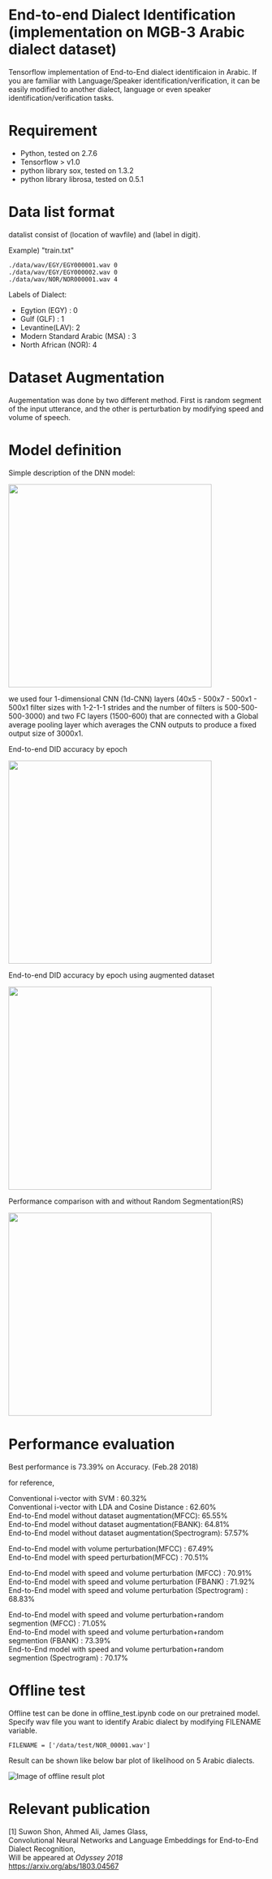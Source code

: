 # End-to-end Dialect Identification (implementation on MGB-3 Arabic dialect dataset)
Tensorflow implementation of End-to-End dialect identificaion in Arabic. If you are familiar with Language/Speaker identification/verification, it can be easily modified to another dialect, language or even speaker identification/verification tasks.

# Requirement
* Python, tested on 2.7.6
* Tensorflow > v1.0
* python library sox, tested on 1.3.2
* python library librosa, tested on 0.5.1 

# Data list format
datalist consist of (location of wavfile) and (label in digit).

Example) "train.txt"
```
./data/wav/EGY/EGY000001.wav 0
./data/wav/EGY/EGY000002.wav 0
./data/wav/NOR/NOR000001.wav 4
```

Labels of Dialect: 
- Egytion (EGY) : 0
- Gulf (GLF) : 1
- Levantine(LAV): 2
- Modern Standard Arabic (MSA) : 3
- North African (NOR): 4

# Dataset Augmentation
Augementation was done by two different method. First is random segment of the input utterance, and the other is perturbation by modifying speed and volume of speech.



# Model definition
Simple description of the DNN model:


<img align="center" width="400" src="https://github.com/swshon/dialectID_e2e/blob/master/images/figure_network.png ">

we used four 1-dimensional CNN (1d-CNN) layers (40x5 - 500x7 - 500x1 - 500x1 filter sizes with 1-2-1-1 strides and the number of filters is 500-500-500-3000) and two FC layers (1500-600) that are connected with a Global average pooling layer which averages the CNN outputs to produce a fixed output size of 3000x1. 

End-to-end DID accuracy by epoch


<img align="center" width="400" src="https://github.com/swshon/dialectID_e2e/blob/master/images/accuracy_aug.png">

End-to-end DID accuracy by epoch using augmented dataset


<img align="center" width="400" src="https://github.com/swshon/dialectID_e2e/blob/master/images/accuracy_feat.png ">

Performance comparison with and without Random Segmentation(RS)


<img align="center" width="400" src="https://github.com/swshon/dialectID_e2e/blob/master/images/random_segment.png ">


# Performance evaluation 
Best performance is 73.39% on Accuracy. (Feb.28 2018)

for reference,

Conventional i-vector with SVM : 60.32%<br />
Conventional i-vector with LDA and Cosine Distance : 62.60%<br />
End-to-End model without dataset augmentation(MFCC): 65.55%<br />
End-to-End model without dataset augmentation(FBANK): 64.81%<br />
End-to-End model without dataset augmentation(Spectrogram): 57.57%<br />

End-to-End model with volume perturbation(MFCC) : 67.49%<br />
End-to-End model with speed perturbation(MFCC) : 70.51%<br />

End-to-End model with speed and volume perturbation (MFCC) : 70.91%<br />
End-to-End model with speed and volume perturbation (FBANK) : 71.92%<br />
End-to-End model with speed and volume perturbation (Spectrogram) : 68.83%<br />

End-to-End model with speed and volume perturbation+random segmention (MFCC) : 71.05%<br />
End-to-End model with speed and volume perturbation+random segmention (FBANK) : 73.39%<br />
End-to-End model with speed and volume perturbation+random segmention (Spectrogram) : 70.17%<br />


# Offline test
Offline test can be done in offline_test.ipynb code on our pretrained model. Specify wav file you want to identify Arabic dialect by modifying FILENAME variable.

```
FILENAME = ['/data/test/NOR_00001.wav']
```

Result can be shown like below bar plot of likelihood on 5 Arabic dialects.

![Image of offline result plot](https://github.com/swshon/dialectID_e2e/blob/master/images/offline_plot.png)


# Relevant publication
[1] Suwon Shon, Ahmed Ali, James Glass,<br />
Convolutional Neural Networks and Language Embeddings for End-to-End Dialect Recognition,<br />
Will be appeared at *Odyssey 2018*<br />
https://arxiv.org/abs/1803.04567<br />



